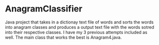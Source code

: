 # AnagramClassifier

Java project that takes in a dictionay text file of words and sorts the words into anagram classes and produces a output 
text file with the words sotred into their respective classes. I have my 3 previous attempts included as well. The main class 
that works the best is Anagram4.java.
